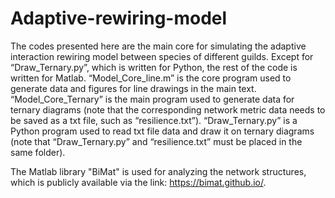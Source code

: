 # Adaptive-rewiring-model

The codes presented here are the main core for simulating the adaptive interaction rewiring model between species of different guilds. Except for “Draw_Ternary.py”, which is written for Python, the rest of the code is written for Matlab. “Model_Core_line.m” is the core program used to generate data and figures for line drawings in the main text. “Model_Core_Ternary” is the main program used to generate data for ternary diagrams (note that the corresponding network metric data needs to be saved as a txt file, such as “resilience.txt”). “Draw_Ternary.py” is a Python program used to read txt file data and draw it on ternary diagrams (note that “Draw_Ternary.py” and “resilience.txt” must be placed in the same folder).

The Matlab library "BiMat" is used for analyzing the network structures, which is publicly available via the link: https://bimat.github.io/.
